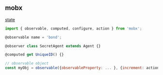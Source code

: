 mobx
-

[state](https://www.npmjs.com/package/mobx)

````js
import { observable, computed, configure, action } from 'mobx';

@observable name = 'bond';

@observer class SecretAgent extends Agent {}

@computed get UniqueID() {}

// observable object
const myObj = observable({observableProperty: ... }, {increment: action});
````
